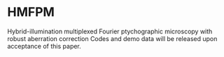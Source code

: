 # HMFPM
Hybrid-illumination multiplexed Fourier ptychographic microscopy with robust aberration correction
Codes and demo data will be released upon acceptance of this paper.
